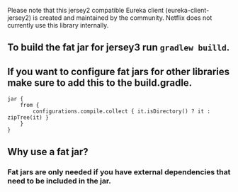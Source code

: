 Please note that this jersey2 compatible Eureka client (eureka-client-jersey2) is created and maintained by the community.  Netflix does not currently use this library internally.

## To build the fat jar for jersey3 run ``` gradlew builld ```.

## If you want to configure fat jars for other libraries make sure to add this to the build.gradle.

```
jar {
    from {
        configurations.compile.collect { it.isDirectory() ? it : zipTree(it) }
    }
}
```

## Why use a fat jar?
### Fat jars are only needed if you have external dependencies that need to be included in the jar.